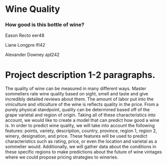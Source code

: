 # Wine Quality
### How good is this bottle of wine?

Eason Recto eer48

Liane Longpre lfl42

Alexander Downey ajd242

# Project description 1-2 paragraphs.

  The quality of wine can be measured in many different ways. Master sommeliers rate wine quality based on sight, smell and taste and give incredibly detailed reviews about them. The amount of labor put into the viniculture and viticulture of the wine is reflects quality in the price. From a purely physical standpoint, quality can be determined based off of the grape varietal and region of origin. Taking all of these characteristics into account, we would like to create a model that can predict how good a wine is.
  In order to predict wine quality, we will take into account the following features: points, variety, description, country, province, region 1, region 2, winery, designation, and price. These features will be used to predict characteristics such as rating, price, or even the location and varietal as a sommelier would. Additionally, we will gather data about the conditions in these specific regions to make predictions about the future of wine vintages where we could propose pricing strategies to wineries.

